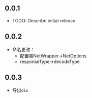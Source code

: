 ## 0.0.1

* TODO: Describe initial release.
## 0.0.2

* 命名更改：
    - 配置类NetWrapper->NetOptions
    - responseType->decodeType
  
## 0.0.3

* 导出`dio`